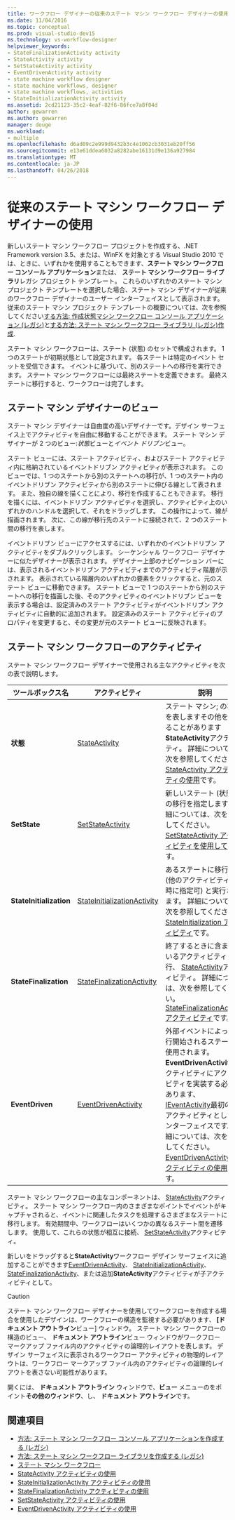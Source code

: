 ```yaml
---
title: ワークフロー デザイナーの従来のステート マシン ワークフロー デザイナーの使用
ms.date: 11/04/2016
ms.topic: conceptual
ms.prod: visual-studio-dev15
ms.technology: vs-workflow-designer
helpviewer_keywords:
- StateFinalizationActivity activity
- StateActivity activity
- SetStateActivity activity
- EventDrivenActivity activity
- state machine workflow designer
- state machine workflows, designer
- state machine workflows, activities
- StateInitializationActivity activity
ms.assetid: 2cd21123-35c2-4eaf-82f6-86fce7a8f04d
author: gewarren
ms.author: gewarren
manager: douge
ms.workload:
- multiple
ms.openlocfilehash: d6ad09c2e999d9432b3c4e1062cb3031eb20ff56
ms.sourcegitcommit: e13e61ddea6032a8282abe16131d9e136a927984
ms.translationtype: MT
ms.contentlocale: ja-JP
ms.lasthandoff: 04/26/2018
---
```

# <a name="using-the-legacy-state-machine-workflow-designer"></a>従来のステート マシン ワークフロー デザイナーの使用

新しいステート マシン ワークフロー プロジェクトを作成する、.NET Framework version 3.5、または、WinFX を対象とする Visual Studio 2010 では、ときに、いずれかを使用することもできます、**ステート マシン ワークフロー コンソール アプリケーション**または、 **ステート マシン ワークフロー ライブラリ**レガシ プロジェクト テンプレート。 これらのいずれかのステート マシン プロジェクト テンプレートを選択した場合、ステート マシン デザイナーが従来のワークフロー デザイナーのユーザー インターフェイスとして表示されます。 従来のステート マシン プロジェクト テンプレートの概要については、次を参照してください[する方法: 作成状態マシン ワークフロー コンソール アプリケーション (レガシ)](../workflow-designer/how-to-create-state-machine-workflow-console-applications-legacy.md)と[する方法: ステート マシン ワークフロー ライブラリ (レガシ)作成](../workflow-designer/how-to-create-a-state-machine-workflow-library-legacy.md).

ステート マシン ワークフローは、ステート (状態) のセットで構成されます。 1 つのステートが初期状態として設定されます。 各ステートは特定のイベント セットを受信できます。 イベントに基づいて、別のステートへの移行を実行できます。 ステート マシン ワークフローには最終ステートを定義できます。 最終ステートに移行すると、ワークフローは完了します。

## <a name="state-machine-designer-views"></a>ステート マシン デザイナーのビュー
 ステート マシン デザイナーは自由度の高いデザイナーです。デザイン サーフェイス上でアクティビティを自由に移動することができます。 ステート マシン デザイナーが 2 つのビュー:*状態*ビューと*イベント ドリブン*ビュー。

 ステート ビューには、ステート アクティビティ、およびステート アクティビティ内に格納されているイベントドリブン アクティビティが表示されます。 このビューでは、1 つのステートから別のステートへの移行が、1 つのステート内のイベントドリブン アクティビティから別のステートに伸びる線として表されます。 また、独自の線を描くことにより、移行を作成することもできます。 移行を描くには、イベントドリブン アクティビティを選択し、アクティビティ上のいずれかのハンドルを選択して、それをドラッグします。 この操作によって、線が描画されます。 次に、この線が移行先のステートに接続されて、2 つのステート間の移行を表します。

 イベントドリブン ビューにアクセスするには、いずれかのイベントドリブン アクティビティをダブルクリックします。 シーケンシャル ワークフロー デザイナーに似たデザイナーが表示されます。 デザイナー上部のナビゲーション バーには、表示されるイベントドリブン アクティビティまでのアクティビティ階層が示されます。 表示されている階層内のいずれかの要素をクリックすると、元のステート ビューに移動できます。 ステート ビューで 1 つのステートから別のステートへの移行を描画した後、そのアクティビティのイベントドリブン ビューを表示する場合は、設定済みのステート アクティビティがイベントドリブン アクティビティに自動的に追加されます。 設定済みのステート アクティビティのプロパティを変更すると、その変更が元のステート ビューに反映されます。

## <a name="state-machine-workflow-activities"></a>ステート マシン ワークフローのアクティビティ
 ステート マシン ワークフロー デザイナーで使用される主なアクティビティを次の表で説明します。

|ツールボックス名|アクティビティ|説明|
|------------------|--------------|-----------------|
|**状態**|[StateActivity](http://go.microsoft.com/fwlink?LinkID=65042)|ステート マシン; の状態を表しますその他を含めることがあります**StateActivity**アクティビティ。 詳細については、次を参照してください。 [StateActivity アクティビティの使用](http://go.microsoft.com/fwlink?LinkID=65083)です。|
|**SetState**|[SetStateActivity](http://go.microsoft.com/fwlink?LinkID=65041)|新しいステート (状態) への移行を指定します。 詳細については、次を参照してください。 [SetStateActivity アクティビティを使用して](http://go.microsoft.com/fwlink?LinkID=65082)です。|
|**StateInitialization**|[StateInitializationActivity](http://go.microsoft.com/fwlink?LinkID=65044)|あるステートに移行する (他のアクティビティも同時に指定可) と実行されます。 詳細については、次を参照してください。 [StateInitialization アクティビティ](http://go.microsoft.com/fwlink?LinkID=65006)です。|
|**StateFinalization**|[StateFinalizationActivity](http://go.microsoft.com/fwlink?LinkID=65043)|終了するときに含まれているアクティビティを実行、 [StateActivity](http://go.microsoft.com/fwlink?LinkID=65042)アクティビティ。 詳細については、次を参照してください。 [StateFinalizationActivity アクティビティ](http://go.microsoft.com/fwlink?LinkID=65008)です。|
|**EventDriven**|[EventDrivenActivity](http://go.microsoft.com/fwlink?LinkID=65029)|外部イベントによって実行開始されるステートに使用されます。 **EventDrivenActivity**アクティビティにアクティビティを実装する必要があります、 [IEventActivity](http://go.microsoft.com/fwlink?LinkID=65032)最初の子アクティビティとしてインターフェイスです。 詳細については、次を参照してください。 [EventDrivenActivity アクティビティの使用](http://go.microsoft.com/fwlink?LinkID=65068)です。|

 ステート マシン ワークフローの主なコンポーネントは、 [StateActivity](http://go.microsoft.com/fwlink?LinkID=65042)アクティビティ。 ステート マシン ワークフロー内のさまざまなポイントでイベントがキャプチャされると、イベントに関連したタスクを処理するさまざまなステートに移行します。 有効期間中、ワークフローはいくつかの異なるステート間を遷移します。 使用して、これらの状態が相互に接続、 [SetStateActivity](http://go.microsoft.com/fwlink?LinkID=65041)アクティビティ。

 新しいをドラッグすると**StateActivity**ワークフロー デザイン サーフェイスに追加することができます[EventDrivenActivity](http://go.microsoft.com/fwlink?LinkID=65029)、 [StateInitializationActivity](http://go.microsoft.com/fwlink?LinkID=65044)、 [StateFinalizationActivity](http://go.microsoft.com/fwlink?LinkID=65043)、または追加**StateActivity**アクティビティが子アクティビティとして。

> [!CAUTION]
> ステート マシン ワークフロー デザイナーを使用してワークフローを作成する場合を使用したデザインは、ワークフローの構造を監視する必要があります、 **[ドキュメント アウトライン**ビュー] ウィンドウ。 ステート マシン ワークフローの構造のビュー、 **ドキュメント アウトライン**ビュー ウィンドウがワークフロー マークアップ ファイル内のアクティビティの論理的レイアウトを表します。 デザイン サーフェイスに表示されるワークフロー アクティビティの物理的レイアウトは、ワークフロー マークアップ ファイル内のアクティビティの論理的レイアウトを表さない可能性があります。
>
> 開くには、 **ドキュメント アウトライン** ウィンドウで、**ビュー**  メニューのをポイント**その他のウィンドウ**、し、 **ドキュメント アウトライン**です。

## <a name="see-also"></a>関連項目

- [方法: ステート マシン ワークフロー コンソール アプリケーションを作成する (レガシ)](../workflow-designer/how-to-create-state-machine-workflow-console-applications-legacy.md)
- [方法: ステート マシン ワークフロー ライブラリを作成する (レガシ)](../workflow-designer/how-to-create-a-state-machine-workflow-library-legacy.md)
- [ステート マシン ワークフロー](http://go.microsoft.com/fwlink?LinkID=65016)
- [StateActivity アクティビティの使用](http://go.microsoft.com/fwlink?LinkID=65083)
- [StateInitializationActivity アクティビティの使用](http://go.microsoft.com/fwlink?LinkID=65006)
- [StateFinalizationActivity アクティビティの使用](http://go.microsoft.com/fwlink?LinkID=65008)
- [SetStateActivity アクティビティの使用](http://go.microsoft.com/fwlink?LinkID=65082)
- [EventDrivenActivity アクティビティの使用](http://go.microsoft.com/fwlink?LinkID=65068)